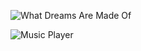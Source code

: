 ![What Dreams Are Made Of](https://github.com/prodbyido/prodbyido/assets/134588650/adb93695-a462-4c2e-a9e5-fe14a2f8b8d1)

![Music Player](https://github.com/prodbyido/prodbyido/assets/134588650/05897460-1c5d-4657-abe9-4da4042db4a4)

<!--
**prodbyido/prodbyido** is a ✨ _special_ ✨ repository because its `README.md` (this file) appears on your GitHub profile.

Here are some ideas to get you started:

- 🔭 I’m currently working on ...
- 🌱 I’m currently learning ...
- 👯 I’m looking to collaborate on ...
- 🤔 I’m looking for help with ...
- 💬 Ask me about ...
- 📫 How to reach me: ...
- 😄 Pronouns: ...
- ⚡ Fun fact: ...
-->
